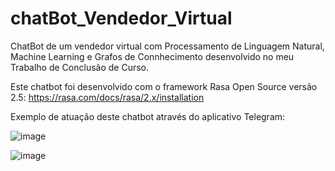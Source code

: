# chatBot_Vendedor_Virtual
ChatBot de um vendedor virtual com Processamento de Linguagem Natural, Machine Learning e Grafos de Connhecimento desenvolvido no meu Trabalho de Conclusão de Curso.

Este chatbot foi desenvolvido com o framework Rasa Open Source versão 2.5: https://rasa.com/docs/rasa/2.x/installation


Exemplo de atuação deste chatbot através do aplicativo Telegram:


![image](https://user-images.githubusercontent.com/95327592/144303779-3fef1a17-521c-4380-9688-a005dfc9f740.png)

![image](https://user-images.githubusercontent.com/95327592/144303855-b28f2ed9-fbb8-494f-aa25-b0ba196842eb.png)

